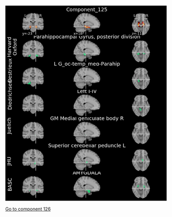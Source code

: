 ![125](preliminary/125.jpg "Component 125")

[Go to component 126](https://parietal-inria.github.io/MODL_atlas/128/126 "Component 126")
